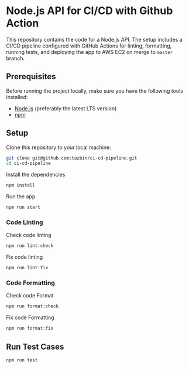 # Node.js API for CI/CD with Github Action

This repository contains the code for a Node.js API. The setup includes a CI/CD pipeline configured with GitHub Actions for linting, formatting, running tests, and deploying the app to AWS EC2 on merge to `master` branch.

## Prerequisites

Before running the project locally, make sure you have the following tools installed:

- [Node.js](https://nodejs.org/) (preferably the latest LTS version)
- [npm](https://www.npmjs.com/)

## Setup

Clone this repository to your local machine:

```bash
git clone git@github.com:tazbin/ci-cd-pipeline.git
cd ci-cd-pipeline
```

Install the dependencies
```bash
npm install
```

Run the app
```bash
npm run start
```

### Code Linting
Check code linting
```bash
npm run lint:check
```

Fix code linting
```bash
npm run lint:fix
```

### Code Formatting
Check code Format
```bash
npm run format:check
```

Fix code Formatting
```bash
npm run format:fix
```

## Run Test Cases

```bash
npm run test
```